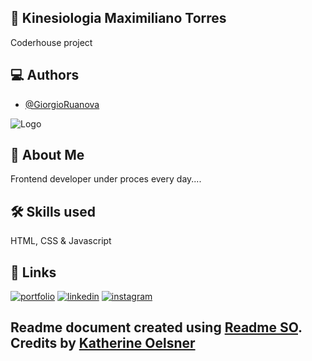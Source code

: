 
## :page_with_curl: Kinesiologia Maximiliano Torres 

Coderhouse project


## :computer: Authors

- [@GiorgioRuanova](https://www.giorgioruanova.com/)


![Logo](https://www.giorgioruanova.com/meta.png)


## 🚀 About Me
Frontend developer under proces every day....


## 🛠 Skills used
HTML, CSS & Javascript


## 🔗 Links
[![portfolio](https://img.shields.io/badge/my_portfolio-000?style=for-the-badge&logo=ko-fi&logoColor=white)](https://www.giorgioruanova.com/)
[![linkedin](https://img.shields.io/badge/linkedin-0A66C2?style=for-the-badge&logo=linkedin&logoColor=white)](https://www.linkedin.com/in/ruanovajorge/)
[![instagram](https://img.shields.io/badge/instagram-ff9400?style=for-the-badge&logo=instagram&logoColor=white)](https://www.instagram.com/gioruanova.dev/)


## Readme document created using [Readme SO](https://readme.so/es). Credits by [Katherine Oelsner](https://github.com/octokatherine)
